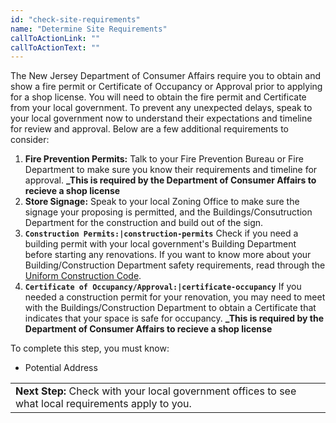 ```yaml
---
id: "check-site-requirements"
name: "Determine Site Requirements"
callToActionLink: ""
callToActionText: ""
---
```


The New Jersey Department of Consumer Affairs require you to obtain and show a fire permit or Certificate of Occupancy or Approval prior to applying for a shop license. You will need to obtain the fire permit and Certificate from your local government. To prevent any unexpected delays, speak to your local government now to understand their expectations and timeline for review and approval. Below are a few additional requirements to consider:
        
1. **Fire Prevention Permits:** Talk to your Fire Prevention Bureau or Fire Department to make sure you know their requirements and timeline for approval. **_This is required by the Department of Consumer Affairs to recieve a shop license**
2. **Store Signage:** Speak to your local Zoning Office to make sure the signage your proposing is permitted, and the Buildings/Consutruction Department for the construction and build out of the sign.
3. **`Construction Permits:|construction-permits`** Check if you need a building permit with your local government's Building Department before starting any renovations. If you want to know more about your Building/Construction Department safety requirements, read through the [Uniform Construction Code](https://nj.gov/dca/divisions/codes/codreg/ucc.html).
4. **`Certificate of Occupancy/Approval:|certificate-occupancy`** If you needed a construction permit for your renovation, you may need to meet with the  Buildings/Construction Department to obtain a Certificate that indicates that your space is safe for occupancy. **_This is required by the Department of Consumer Affairs to recieve a shop license**

To complete this step, you must know:
- Potential Address

||
|---|
| **Next Step:** Check with your local government offices to see what local requirements apply to you.|
